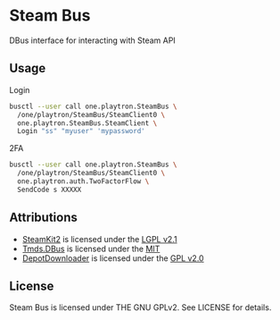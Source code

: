 # Steam Bus

DBus interface for interacting with Steam API

## Usage

Login

```bash
busctl --user call one.playtron.SteamBus \
  /one/playtron/SteamBus/SteamClient0 \
  one.playtron.SteamBus.SteamClient \
  Login "ss" "myuser" 'mypassword'
```

2FA

```bash
busctl --user call one.playtron.SteamBus \
  /one/playtron/SteamBus/SteamClient0 \
  one.playtron.auth.TwoFactorFlow \
  SendCode s XXXXX
```

## Attributions

- [SteamKit2](https://github.com/SteamRE/SteamKit) is licensed under the [LGPL v2.1](https://www.gnu.org/licenses/old-licenses/lgpl-2.1.en.html)
- [Tmds.DBus](https://github.com/tmds/Tmds.DBus) is licensed under the [MIT](https://github.com/tmds/Tmds.DBus/blob/main/COPYING)
- [DepotDownloader](https://github.com/SteamRE/DepotDownloader) is licensed under the [GPL v2.0](https://github.com/SteamRE/DepotDownloader/blob/master/LICENSE)

## License

Steam Bus is licensed under THE GNU GPLv2. See LICENSE for details.
